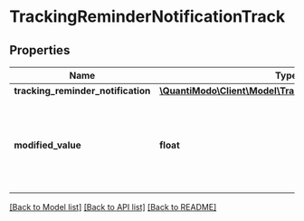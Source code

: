 # TrackingReminderNotificationTrack

## Properties
Name | Type | Description | Notes
------------ | ------------- | ------------- | -------------
**tracking_reminder_notification** | [**\QuantiModo\Client\Model\TrackingReminderNotification**](TrackingReminderNotification.md) |  | 
**modified_value** | **float** | Optional value to be recorded instead of the tracking reminder default value | [optional] 

[[Back to Model list]](../README.md#documentation-for-models) [[Back to API list]](../README.md#documentation-for-api-endpoints) [[Back to README]](../README.md)


